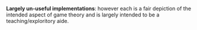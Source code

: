 **Largely un-useful implementations**: however each is a fair depiction of the intended aspect of game theory and is largely intended to be a teaching/exploritory aide.
